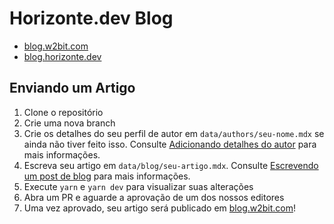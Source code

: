# Horizonte.dev Blog

- [blog.w2bit.com](https://blog.w2bit.com)
- [blog.horizonte.dev](https://blog.horizonte.dev)

## Enviando um Artigo

1. Clone o repositório
2. Crie uma nova branch
3. Crie os detalhes do seu perfil de autor em `data/authors/seu-nome.mdx` se ainda não tiver feito isso. Consulte [Adicionando detalhes do autor](docs/adding-author-details.md) para mais informações.
4. Escreva seu artigo em `data/blog/seu-artigo.mdx`. Consulte [Escrevendo um post de blog](docs/writing-an-article.md) para mais informações.
5. Execute `yarn` e `yarn dev` para visualizar suas alterações
6. Abra um PR e aguarde a aprovação de um dos nossos editores
7. Uma vez aprovado, seu artigo será publicado em [blog.w2bit.com](https://blog.w2bit.com)!